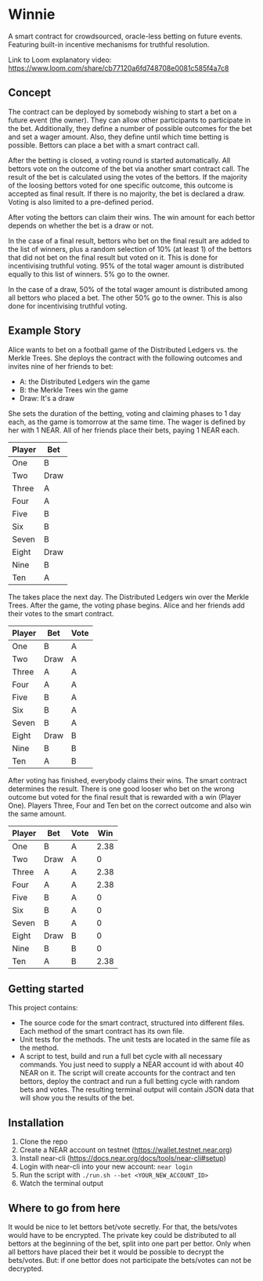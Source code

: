 # Winnie

A smart contract for crowdsourced, oracle-less betting on future events. Featuring built-in incentive mechanisms for truthful resolution.

Link to Loom explanatory video: <https://www.loom.com/share/cb77120a6fd748708e0081c585f4a7c8>

## Concept

The contract can be deployed by somebody wishing to start a bet on a future event (the owner). They can allow other participants to participate in the bet. Additionally, they define a number of possible outcomes for the bet and set a wager amount. Also, they define until which time betting is possible. Bettors can place a bet with a smart contract call.

After the betting is closed, a voting round is started automatically. All bettors vote on the outcome of the bet via another smart contract call. The result of the bet is calculated using the votes of the bettors. If the majority of the loosing bettors voted for one specific outcome, this outcome is accepted as final result. If there is no majority, the bet is declared a draw. Voting is also limited to a pre-defined period.

After voting the bettors can claim their wins. The win amount for each bettor depends on whether the bet is a draw or not.

In the case of a final result, bettors who bet on the final result are added to the list of winners, plus a random selection of 10% (at least 1) of the bettors that did not bet on the final result but voted on it. This is done for incentivising truthful voting. 95% of the total wager amount is distributed equally to this list of winners. 5% go to the owner.

In the case of a draw, 50% of the total wager amount is distributed among all bettors who placed a bet. The other 50% go to the owner. This is also done for incentivising truthful voting.

## Example Story

Alice wants to bet on a football game of the Distributed Ledgers vs. the Merkle Trees. She deploys the contract with the following outcomes and invites nine of her friends to bet:

- A: the Distributed Ledgers win the game
- B: the Merkle Trees win the game
- Draw: It's a draw

She sets the duration of the betting, voting and claiming phases to 1 day each, as the game is tomorrow at the same time. The wager is defined by her with 1 NEAR. All of her friends place their bets, paying 1 NEAR each.

|Player|Bet|
| --- | --- |
|One|B|
|Two|Draw|
|Three|A|
|Four|A|
|Five|B|
|Six|B|
|Seven|B|
|Eight|Draw|
|Nine|B|
|Ten|A|

The takes place the next day. The Distributed Ledgers win over the Merkle Trees. After the game, the voting phase begins. Alice and her friends add their votes to the smart contract.

|Player|Bet|Vote|
| --- | --- | --- |
|One|B|A|
|Two|Draw|A|
|Three|A|A|
|Four|A|A|
|Five|B|A|
|Six|B|A|
|Seven|B|A|
|Eight|Draw|B|
|Nine|B|B|
|Ten|A|B|

After voting has finished, everybody claims their wins. The smart contract determines the result. There is one good looser who bet on the wrong outcome but voted for the final result that is rewarded with a win (Player One). Players Three, Four and Ten bet on the correct outcome and also win the same amount.

|Player|Bet|Vote|Win|
| --- | --- | --- | --- |
|One|B|A|2.38|
|Two|Draw|A|0|
|Three|A|A|2.38|
|Four|A|A|2.38|
|Five|B|A|0|
|Six|B|A|0|
|Seven|B|A|0|
|Eight|Draw|B|0|
|Nine|B|B|0|
|Ten|A|B|2.38|

## Getting started

This project contains:

- The source code for the smart contract, structured into different files. Each method of the smart contract has its own file.
- Unit tests for the methods. The unit tests are located in the same file as the method.
- A script to test, build and run a full bet cycle with all necessary commands. You just need to supply a NEAR account id with about 40 NEAR on it. The script will create accounts for the contract and ten bettors, deploy the contract and run a full betting cycle with random bets and votes. The resulting terminal output will contain JSON data that will show you the results of the bet.

## Installation

1. Clone the repo
2. Create a NEAR account on testnet (<https://wallet.testnet.near.org>)
3. Install near-cli (<https://docs.near.org/docs/tools/near-cli#setup>)
4. Login with near-cli into your new account: `near login`
5. Run the script with `./run.sh --bet <YOUR_NEW_ACCOUNT_ID>`
6. Watch the terminal output

## Where to go from here

It would be nice to let bettors bet/vote secretly. For that, the bets/votes would have to be encrypted. The private key could be distributed to all bettors at the beginning of the bet, split into one part per bettor. Only when all bettors have placed their bet it would be possible to decrypt the bets/votes. But: if one bettor does not participate the bets/votes can not be decrypted.
